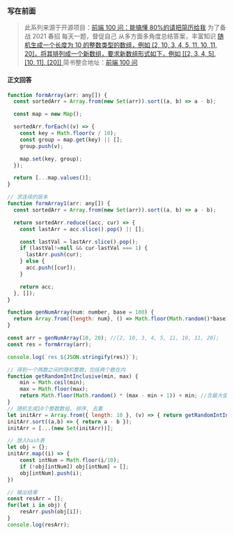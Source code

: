 ### 写在前面

> 此系列来源于开源项目：[前端 100 问：能搞懂 80%的请把简历给我](https://github.com/yygmind/blog/issues/43)
> 为了备战 2021 春招
> 每天一题，督促自己
> 从多方面多角度总结答案，丰富知识
> [随机生成一个长度为 10 的整数类型的数组，例如 [2, 10, 3, 4, 5, 11, 10, 11, 20]，将其排列成一个新数组，要求新数组形式如下，例如 [[2, 3, 4, 5], [10, 11], [20]] ](https://github.com/Advanced-Frontend/Daily-Interview-Question/issues/113)
> 简书整合地址：[前端 100 问](https://www.jianshu.com/c/70e2e00df1b0)

#### 正文回答

```js
function formArray(arr: any[]) {
  const sortedArr = Array.from(new Set(arr)).sort((a, b) => a - b);

  const map = new Map();

  sortedArr.forEach((v) => {
    const key = Math.floor(v / 10);
    const group = map.get(key) || [];
    group.push(v);

    map.set(key, group);
  });

  return [...map.values()];
}

// 求连续的版本
function formArray1(arr: any[]) {
  const sortedArr = Array.from(new Set(arr)).sort((a, b) => a - b);

  return sortedArr.reduce((acc, cur) => {
    const lastArr = acc.slice().pop() || [];

    const lastVal = lastArr.slice().pop();
    if (lastVal!=null && cur-lastVal === 1) {
      lastArr.push(cur);
    } else {
      acc.push([cur]);
    }

    return acc;
  }, []);
}

function genNumArray(num: number, base = 100) {
  return Array.from({length: num}, () => Math.floor(Math.random()*base));
}

const arr = genNumArray(10, 20); //[2, 10, 3, 4, 5, 11, 10, 11, 20];
const res = formArray(arr);

console.log(`res ${JSON.stringify(res)}`);
```

```js
// 得到一个两数之间的随机整数，包括两个数在内
function getRandomIntInclusive(min, max) {
    min = Math.ceil(min);
    max = Math.floor(max);
    return Math.floor(Math.random() * (max - min + 1)) + min; //含最大值，含最小值 
}
// 随机生成10个整数数组, 排序, 去重
let initArr = Array.from({ length: 10 }, (v) => { return getRandomIntInclusive(0, 99) });
initArr.sort((a,b) => { return a - b });
initArr = [...(new Set(initArr))];

// 放入hash表
let obj = {};
initArr.map((i) => {
    const intNum = Math.floor(i/10);
    if (!obj[intNum]) obj[intNum] = [];
    obj[intNum].push(i);
})

// 输出结果
const resArr = [];
for(let i in obj) {
    resArr.push(obj[i]);
}
console.log(resArr);
```
